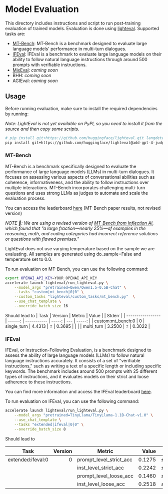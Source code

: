 # Model Evaluation

This directory includes instructions and script to run post-training evaluation of trained models. Evaluation is done using [lighteval](https://github.com/huggingface/lighteval/tree/main). Supported tasks are:

* [MT-Bench](#mt-bench): MT-Bench is a benchmark designed to evaluate large language models' performance in multi-turn dialogues. 
* [IFEval](#ifeval): IFEval is a benchmark to evaluate large language models on their ability to follow natural language instructions through around 500 prompts with verifiable instructions​. 
* [MixEval](https://github.com/Psycoy/MixEval/tree/main): _coming soon_
* BHH: _coming soon_
* AGIEval: _coming soon_

## Usage

Before running evaluation, make sure to install the required dependencies by running:

_Note: LightEval is not yet available on PyPI, so you need to install it from the source and then copy some scripts._

```bash
# pip install git+https://github.com/huggingface/lighteval.git langdetect openai
pip install git+https://github.com/huggingface/lighteval@add-gpt-4-judge langdetect openai
```

### MT-Bench

MT-Bench is a benchmark specifically designed to evaluate the performance of large language models (LLMs) in multi-turn dialogues. It focuses on assessing various aspects of conversational abilities such as coherence, informativeness, and the ability to follow instructions over multiple interactions. MT-Bench incorporates challenging multi-turn questions and uses strong LLMs as judges to automate and scale the evaluation process. 

You can access the leaderboard [here](https://huggingface.co/spaces/lmsys/chatbot-arena-leaderboard) (MT-Bench paper results, not revised version)

_NOTE 🚨: We are using a revised version of [MT-Bench from Inflection AI](https://github.com/InflectionAI/Inflection-Benchmarks), which found that "a large fraction—nearly 25%—of examples in the reasoning, math, and coding categories had incorrect reference solutions or questions with flawed premises."_  

LightEval does not use varying temperature based on the sample we are evaluating. All samples are generated using do_sample=False and temperature set to 0.0.

To run evaluation on MT-Bench, you can use the following command:

```bash
export OPENAI_API_KEY=YOUR_OPENAI_API_KEY
accelerate launch lighteval/run_lighteval.py \
    --model_args "pretrained=Qwen/Qwen1.5-0.5B-Chat" \
    --tasks "custom|mt_bench|0|0" \
    --custom_tasks "lighteval/custom_tasks/mt_bench.py"  \
    --use_chat_template \
    --override_batch_size 16
```

Should lead to 
| Task              | Version | Metric      |  Value |     | Stderr |
| ----------------- | ------: | ----------- | -----: | --- | -----: |
| custom:mt_bench:0 |       0 | single_turn | 4.4313 | ±   | 0.3695 |
|                   |         | multi_turn  | 3.2500 | ±   | 0.3022 |


### IFEval

IFEval, or Instruction-Following Evaluation, is a benchmark designed to assess the ability of large language models (LLMs) to follow natural language instructions accurately. It consists of a set of "verifiable instructions," such as writing a text of a specific length or including specific keywords. The benchmark includes around 500 prompts with 25 different types of instructions, and it evaluates models on their strict and loose adherence to these instructions.

You can find more information and access the IFEval leaderboard [here](https://huggingface.co/spaces/Krisseck/IFEval-Leaderboard).

To run evaluation on IFEval, you can use the following command:

```bash
accelerate launch lighteval/run_lighteval.py \
    --model_args "pretrained=TinyLlama/TinyLlama-1.1B-Chat-v1.0" \
    --use_chat_template \
    --tasks "extended|ifeval|0|0" \
    --override_batch_size 8
```

Should lead to 

| Task              | Version | Metric                  |  Value |     | Stderr |
| ----------------- | ------: | ----------------------- | -----: | --- | -----: |
| extended:ifeval:0 |       0 | prompt_level_strict_acc | 0.1275 | ±   | 0.0144 |
|                   |         | inst_level_strict_acc   | 0.2242 | ±   | 0.0005 |
|                   |         | prompt_level_loose_acc  | 0.1460 | ±   | 0.0152 |
|                   |         | inst_level_loose_acc    | 0.2518 | ±   | 0.0005 |